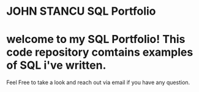 # JOHN STANCU SQL Portfolio 
# welcome to my SQL Portfolio! This code repository comtains examples of SQL i've written. 
Feel Free to take a look and reach out via email if you have any question.
